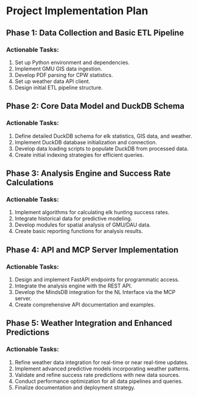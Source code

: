 # Project Implementation Plan

## Phase 1: Data Collection and Basic ETL Pipeline

### Actionable Tasks:
1.  Set up Python environment and dependencies.
2.  Implement GMU GIS data ingestion.
3.  Develop PDF parsing for CPW statistics.
4.  Set up weather data API client.
5.  Design initial ETL pipeline structure.

## Phase 2: Core Data Model and DuckDB Schema

### Actionable Tasks:
1.  Define detailed DuckDB schema for elk statistics, GIS data, and weather.
2.  Implement DuckDB database initialization and connection.
3.  Develop data loading scripts to populate DuckDB from processed data.
4.  Create initial indexing strategies for efficient queries.

## Phase 3: Analysis Engine and Success Rate Calculations

### Actionable Tasks:
1.  Implement algorithms for calculating elk hunting success rates.
2.  Integrate historical data for predictive modeling.
3.  Develop modules for spatial analysis of GMU/DAU data.
4.  Create basic reporting functions for analysis results.

## Phase 4: API and MCP Server Implementation

### Actionable Tasks:
1.  Design and implement FastAPI endpoints for programmatic access.
2.  Integrate the analysis engine with the REST API.
3.  Develop the MindsDB integration for the NL Interface via the MCP server.
4.  Create comprehensive API documentation and examples.

## Phase 5: Weather Integration and Enhanced Predictions

### Actionable Tasks:
1.  Refine weather data integration for real-time or near real-time updates.
2.  Implement advanced predictive models incorporating weather patterns.
3.  Validate and refine success rate predictions with new data sources.
4.  Conduct performance optimization for all data pipelines and queries.
5.  Finalize documentation and deployment strategy. 